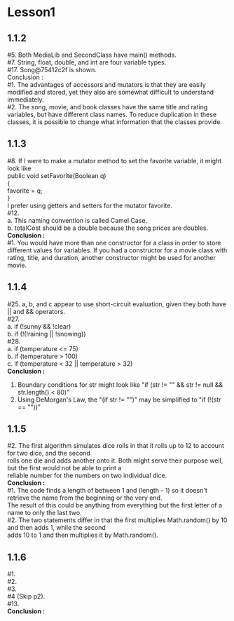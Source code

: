 # Lesson1
## 1.1.2 <br/>
#5. Both MediaLib and SecondClass have main() methods. <br/>
#7. String, float, double, and int are four variable types. <br/>
#17. Song@75412c2f is shown. <br/>
Conclusion : <br/>
#1. The advantages of accessors and mutators is that they are easily modified and stored, yet they also are somewhat
difficult to understand immediately. <br/>
#2. The song, movie, and book classes have the same title and rating variables, but have different class names.
To reduce duplication in these classes, it is possible to change what information that the classes provide. <br/>
## 1.1.3 <br/>
#8. If I were to make a mutator method to set the favorite variable, it might look like <br/>
public void setFavorite(Boolean q) <br/>
{<br/>
favorite = q; <br/>
} <br/>
I prefer using getters and setters for the mutator favorite. <br/>
#12. <br/>
a. This naming convention is called Camel Case. <br/>
b. totalCost should be a double because the song prices are doubles. <br/>
**Conclusion :** <br/>
#1. You would have more than one constructor for a class in order to store different values for variables. If you had a constructor for a movie class with rating, title, and duration, another constructor might be used for another movie. <br/>
## 1.1.4 <br/>
#25. a, b, and c appear to use short-circuit evaluation, given they both have || and && operators.<br/>
#27. <br/>
a. if (!sunny && !clear) <br/> 
b. if (!(!raining || !snowing)) <br/>
#28. <br/>
a. if (temperature <= 75) <br/>
b. if (temperature > 100) <br/>
c. if (temperature < 32 || temperature > 32) <br/>
**Conclusion :**<br/>
1. Boundary conditions for str might look like "if (str != "" && str != null && str.length() < 80)"<br/>
2.  Using DeMorgan's Law, the "(if str != "")" may be simplified to "if (!(str == ""))" <br/>
## 1.1.5 <br/>
#2. The first algorithm simulates dice rolls in that it rolls up to 12 to account for two dice, and the second<br/>
rolls one die and adds another onto it. Both might serve their purpose well, but the first would not be able to print a<br/>
reliable number for the numbers on two individual dice. <br/>
**Conclusion :** <br/>
#1. The code finds a length of between 1 and (length - 1) so it doesn't retrieve the name from the beginning or the very end.<br/>
The result of this could be anything from everything but the first letter of a name to only the last two. <br/>
#2. The two statements differ in that the first multiplies Math.random() by 10 and then adds 1, while the second<br/>
adds 10 to 1 and then multiplies it by Math.random(). <br/>
## 1.1.6
#1. <br/>
#2. <br/>
#3. <br/>
#4 (Skip p2). <br/>
#13. <br/>
**Conclusion :** <br/>
<br/>
